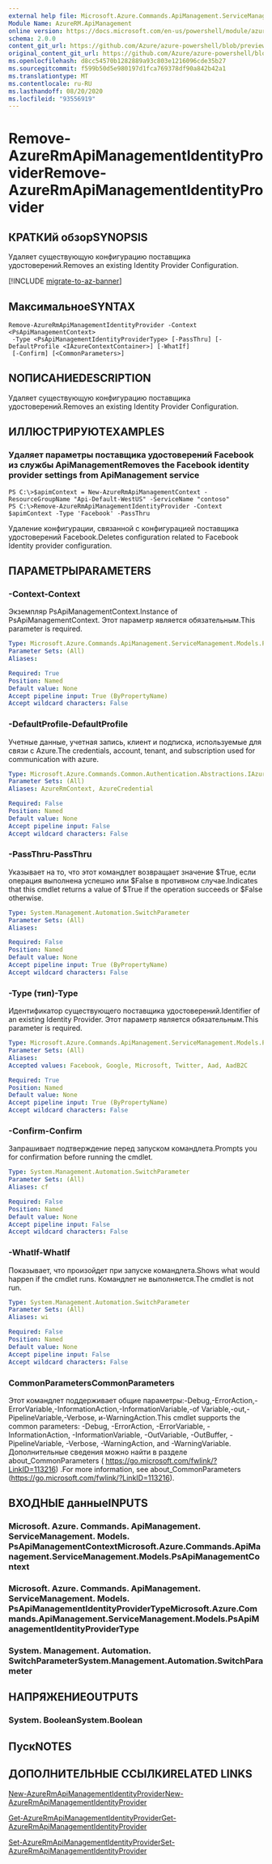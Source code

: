 ```yaml
---
external help file: Microsoft.Azure.Commands.ApiManagement.ServiceManagement.dll-Help.xml
Module Name: AzureRM.ApiManagement
online version: https://docs.microsoft.com/en-us/powershell/module/azurerm.apimanagement/remove-azurermapimanagementidentityprovider
schema: 2.0.0
content_git_url: https://github.com/Azure/azure-powershell/blob/preview/src/ResourceManager/ApiManagement/Commands.ApiManagement/help/Remove-AzureRmApiManagementIdentityProvider.md
original_content_git_url: https://github.com/Azure/azure-powershell/blob/preview/src/ResourceManager/ApiManagement/Commands.ApiManagement/help/Remove-AzureRmApiManagementIdentityProvider.md
ms.openlocfilehash: d8cc54570b1282889a93c803e1216096cde35b27
ms.sourcegitcommit: f599b50d5e980197d1fca769378df90a842b42a1
ms.translationtype: MT
ms.contentlocale: ru-RU
ms.lasthandoff: 08/20/2020
ms.locfileid: "93556919"
---
```

# <span data-ttu-id="24dca-101">Remove-AzureRmApiManagementIdentityProvider</span><span class="sxs-lookup"><span data-stu-id="24dca-101">Remove-AzureRmApiManagementIdentityProvider</span></span>

## <span data-ttu-id="24dca-102">КРАТКИй обзор</span><span class="sxs-lookup"><span data-stu-id="24dca-102">SYNOPSIS</span></span>
<span data-ttu-id="24dca-103">Удаляет существующую конфигурацию поставщика удостоверений.</span><span class="sxs-lookup"><span data-stu-id="24dca-103">Removes an existing Identity Provider Configuration.</span></span>

[!INCLUDE [migrate-to-az-banner](../../includes/migrate-to-az-banner.md)]

## <span data-ttu-id="24dca-104">Максимальное</span><span class="sxs-lookup"><span data-stu-id="24dca-104">SYNTAX</span></span>

```
Remove-AzureRmApiManagementIdentityProvider -Context <PsApiManagementContext>
 -Type <PsApiManagementIdentityProviderType> [-PassThru] [-DefaultProfile <IAzureContextContainer>] [-WhatIf]
 [-Confirm] [<CommonParameters>]
```

## <span data-ttu-id="24dca-105">NОПИСАНИЕ</span><span class="sxs-lookup"><span data-stu-id="24dca-105">DESCRIPTION</span></span>
<span data-ttu-id="24dca-106">Удаляет существующую конфигурацию поставщика удостоверений.</span><span class="sxs-lookup"><span data-stu-id="24dca-106">Removes an existing Identity Provider Configuration.</span></span>

## <span data-ttu-id="24dca-107">ИЛЛЮСТРИРУЮТ</span><span class="sxs-lookup"><span data-stu-id="24dca-107">EXAMPLES</span></span>

### <span data-ttu-id="24dca-108">Удаляет параметры поставщика удостоверений Facebook из службы ApiManagement</span><span class="sxs-lookup"><span data-stu-id="24dca-108">Removes the Facebook identity provider settings from ApiManagement service</span></span>
```
PS C:\>$apimContext = New-AzureRmApiManagementContext -ResourceGroupName "Api-Default-WestUS" -ServiceName "contoso"
PS C:\>Remove-AzureRmApiManagementIdentityProvider -Context $apimContext -Type 'Facebook' -PassThru
```

<span data-ttu-id="24dca-109">Удаление конфигурации, связанной с конфигурацией поставщика удостоверений Facebook.</span><span class="sxs-lookup"><span data-stu-id="24dca-109">Deletes configuration related to Facebook Identity provider configuration.</span></span>

## <span data-ttu-id="24dca-110">ПАРАМЕТРЫ</span><span class="sxs-lookup"><span data-stu-id="24dca-110">PARAMETERS</span></span>

### <span data-ttu-id="24dca-111">-Context</span><span class="sxs-lookup"><span data-stu-id="24dca-111">-Context</span></span>
<span data-ttu-id="24dca-112">Экземпляр PsApiManagementContext.</span><span class="sxs-lookup"><span data-stu-id="24dca-112">Instance of PsApiManagementContext.</span></span>
<span data-ttu-id="24dca-113">Этот параметр является обязательным.</span><span class="sxs-lookup"><span data-stu-id="24dca-113">This parameter is required.</span></span>

```yaml
Type: Microsoft.Azure.Commands.ApiManagement.ServiceManagement.Models.PsApiManagementContext
Parameter Sets: (All)
Aliases:

Required: True
Position: Named
Default value: None
Accept pipeline input: True (ByPropertyName)
Accept wildcard characters: False
```

### <span data-ttu-id="24dca-114">-DefaultProfile</span><span class="sxs-lookup"><span data-stu-id="24dca-114">-DefaultProfile</span></span>
<span data-ttu-id="24dca-115">Учетные данные, учетная запись, клиент и подписка, используемые для связи с Azure.</span><span class="sxs-lookup"><span data-stu-id="24dca-115">The credentials, account, tenant, and subscription used for communication with azure.</span></span>

```yaml
Type: Microsoft.Azure.Commands.Common.Authentication.Abstractions.IAzureContextContainer
Parameter Sets: (All)
Aliases: AzureRmContext, AzureCredential

Required: False
Position: Named
Default value: None
Accept pipeline input: False
Accept wildcard characters: False
```

### <span data-ttu-id="24dca-116">-PassThru</span><span class="sxs-lookup"><span data-stu-id="24dca-116">-PassThru</span></span>
<span data-ttu-id="24dca-117">Указывает на то, что этот командлет возвращает значение $True, если операция выполнена успешно или $False в противном случае.</span><span class="sxs-lookup"><span data-stu-id="24dca-117">Indicates that this cmdlet returns a value of $True if the operation succeeds or $False otherwise.</span></span>

```yaml
Type: System.Management.Automation.SwitchParameter
Parameter Sets: (All)
Aliases:

Required: False
Position: Named
Default value: None
Accept pipeline input: True (ByPropertyName)
Accept wildcard characters: False
```

### <span data-ttu-id="24dca-118">-Type (тип)</span><span class="sxs-lookup"><span data-stu-id="24dca-118">-Type</span></span>
<span data-ttu-id="24dca-119">Идентификатор существующего поставщика удостоверений.</span><span class="sxs-lookup"><span data-stu-id="24dca-119">Identifier of an existing Identity Provider.</span></span>
<span data-ttu-id="24dca-120">Этот параметр является обязательным.</span><span class="sxs-lookup"><span data-stu-id="24dca-120">This parameter is required.</span></span>

```yaml
Type: Microsoft.Azure.Commands.ApiManagement.ServiceManagement.Models.PsApiManagementIdentityProviderType
Parameter Sets: (All)
Aliases:
Accepted values: Facebook, Google, Microsoft, Twitter, Aad, AadB2C

Required: True
Position: Named
Default value: None
Accept pipeline input: True (ByPropertyName)
Accept wildcard characters: False
```

### <span data-ttu-id="24dca-121">-Confirm</span><span class="sxs-lookup"><span data-stu-id="24dca-121">-Confirm</span></span>
<span data-ttu-id="24dca-122">Запрашивает подтверждение перед запуском командлета.</span><span class="sxs-lookup"><span data-stu-id="24dca-122">Prompts you for confirmation before running the cmdlet.</span></span>

```yaml
Type: System.Management.Automation.SwitchParameter
Parameter Sets: (All)
Aliases: cf

Required: False
Position: Named
Default value: None
Accept pipeline input: False
Accept wildcard characters: False
```

### <span data-ttu-id="24dca-123">-WhatIf</span><span class="sxs-lookup"><span data-stu-id="24dca-123">-WhatIf</span></span>
<span data-ttu-id="24dca-124">Показывает, что произойдет при запуске командлета.</span><span class="sxs-lookup"><span data-stu-id="24dca-124">Shows what would happen if the cmdlet runs.</span></span> <span data-ttu-id="24dca-125">Командлет не выполняется.</span><span class="sxs-lookup"><span data-stu-id="24dca-125">The cmdlet is not run.</span></span>

```yaml
Type: System.Management.Automation.SwitchParameter
Parameter Sets: (All)
Aliases: wi

Required: False
Position: Named
Default value: None
Accept pipeline input: False
Accept wildcard characters: False
```

### <span data-ttu-id="24dca-126">CommonParameters</span><span class="sxs-lookup"><span data-stu-id="24dca-126">CommonParameters</span></span>
<span data-ttu-id="24dca-127">Этот командлет поддерживает общие параметры:-Debug,-ErrorAction,-ErrorVariable,-InformationAction,-InformationVariable,-of Variable,-out,-PipelineVariable,-Verbose, и-WarningAction.</span><span class="sxs-lookup"><span data-stu-id="24dca-127">This cmdlet supports the common parameters: -Debug, -ErrorAction, -ErrorVariable, -InformationAction, -InformationVariable, -OutVariable, -OutBuffer, -PipelineVariable, -Verbose, -WarningAction, and -WarningVariable.</span></span> <span data-ttu-id="24dca-128">Дополнительные сведения можно найти в разделе about_CommonParameters ( https://go.microsoft.com/fwlink/?LinkID=113216) .</span><span class="sxs-lookup"><span data-stu-id="24dca-128">For more information, see about_CommonParameters (https://go.microsoft.com/fwlink/?LinkID=113216).</span></span>

## <span data-ttu-id="24dca-129">ВХОДНЫЕ данные</span><span class="sxs-lookup"><span data-stu-id="24dca-129">INPUTS</span></span>

### <span data-ttu-id="24dca-130">Microsoft. Azure. Commands. ApiManagement. ServiceManagement. Models. PsApiManagementContext</span><span class="sxs-lookup"><span data-stu-id="24dca-130">Microsoft.Azure.Commands.ApiManagement.ServiceManagement.Models.PsApiManagementContext</span></span>

### <span data-ttu-id="24dca-131">Microsoft. Azure. Commands. ApiManagement. ServiceManagement. Models. PsApiManagementIdentityProviderType</span><span class="sxs-lookup"><span data-stu-id="24dca-131">Microsoft.Azure.Commands.ApiManagement.ServiceManagement.Models.PsApiManagementIdentityProviderType</span></span>

### <span data-ttu-id="24dca-132">System. Management. Automation. SwitchParameter</span><span class="sxs-lookup"><span data-stu-id="24dca-132">System.Management.Automation.SwitchParameter</span></span>

## <span data-ttu-id="24dca-133">НАПРЯЖЕНИЕ</span><span class="sxs-lookup"><span data-stu-id="24dca-133">OUTPUTS</span></span>

### <span data-ttu-id="24dca-134">System. Boolean</span><span class="sxs-lookup"><span data-stu-id="24dca-134">System.Boolean</span></span>

## <span data-ttu-id="24dca-135">Пуск</span><span class="sxs-lookup"><span data-stu-id="24dca-135">NOTES</span></span>

## <span data-ttu-id="24dca-136">ДОПОЛНИТЕЛЬНЫЕ ССЫЛКИ</span><span class="sxs-lookup"><span data-stu-id="24dca-136">RELATED LINKS</span></span>

[<span data-ttu-id="24dca-137">New-AzureRmApiManagementIdentityProvider</span><span class="sxs-lookup"><span data-stu-id="24dca-137">New-AzureRmApiManagementIdentityProvider</span></span>](./New-AzureRmApiManagementIdentityProvider.md)

[<span data-ttu-id="24dca-138">Get-AzureRmApiManagementIdentityProvider</span><span class="sxs-lookup"><span data-stu-id="24dca-138">Get-AzureRmApiManagementIdentityProvider</span></span>](./Get-AzureRmApiManagementIdentityProvider.md)

[<span data-ttu-id="24dca-139">Set-AzureRmApiManagementIdentityProvider</span><span class="sxs-lookup"><span data-stu-id="24dca-139">Set-AzureRmApiManagementIdentityProvider</span></span>](./Set-AzureRmApiManagementIdentityProvider.md)

